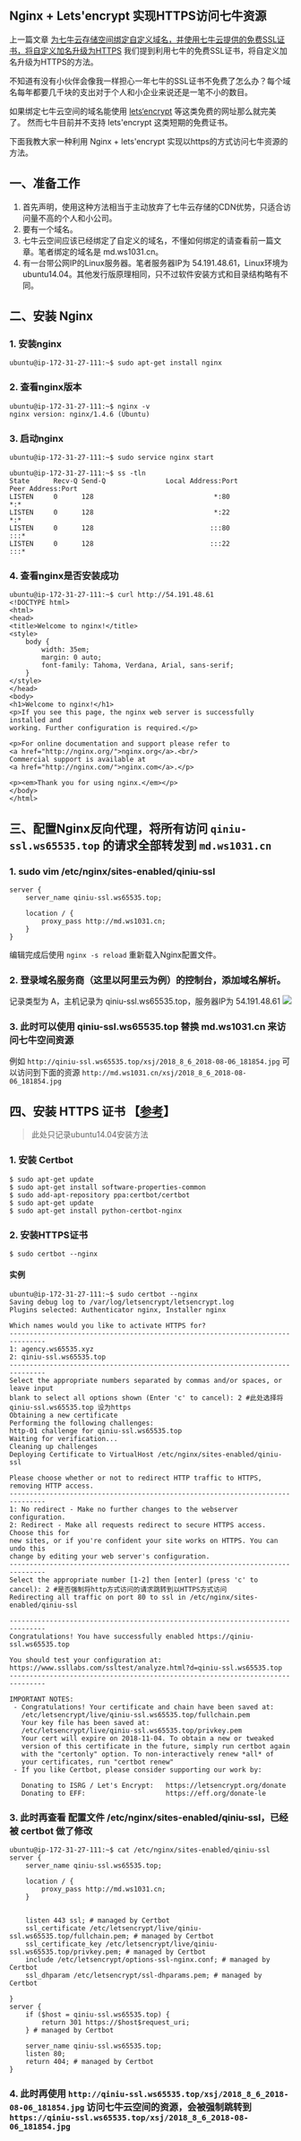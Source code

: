 Nginx + Lets'encrypt 实现HTTPS访问七牛资源
---

上一篇文章 [为七牛云存储空间绑定自定义域名，并使用七牛云提供的免费SSL证书，将自定义加名升级为HTTPS](https://segmentfault.com/a/1190000015919603) 我们提到利用七牛的免费SSL证书，将自定义加名升级为HTTPS的方法。

不知道有没有小伙伴会像我一样担心一年七牛的SSL证书不免费了怎么办？每个域名每年都要几千块的支出对于个人和小企业来说还是一笔不小的数目。

如果绑定七牛云空间的域名能使用 [lets‘encrypt](https://letsencrypt.org/) 等这类免费的网址那么就完美了。
然而七牛目前并不支持 lets'encrypt 这类短期的免费证书。

下面我教大家一种利用 Nginx + lets'encrypt 实现以https的方式访问七牛资源的方法。

## 一、准备工作

1. 首先声明，使用这种方法相当于主动放弃了七牛云存储的CDN优势，只适合访问量不高的个人和小公司。
2. 要有一个域名。
3. 七牛云空间应该已经绑定了自定义的域名，不懂如何绑定的请查看前一篇文章。笔者绑定的域名是 md.ws1031.cn。
4. 有一台带公网IP的Linux服务器。笔者服务器IP为 54.191.48.61，Linux环境为 ubuntu14.04。其他发行版原理相同，只不过软件安装方式和目录结构略有不同。

## 二、安装 Nginx
### 1. 安装nginx
```
ubuntu@ip-172-31-27-111:~$ sudo apt-get install nginx
```
### 2. 查看nginx版本
```
ubuntu@ip-172-31-27-111:~$ nginx -v
nginx version: nginx/1.4.6 (Ubuntu)
```
### 3. 启动nginx
```
ubuntu@ip-172-31-27-111:~$ sudo service nginx start

ubuntu@ip-172-31-27-111:~$ ss -tln
State      Recv-Q Send-Q               Local Address:Port                 Peer Address:Port
LISTEN     0      128                              *:80                    *:*
LISTEN     0      128                              *:22                    *:*
LISTEN     0      128                             :::80                    :::*
LISTEN     0      128                             :::22                    :::*
```

### 4. 查看nginx是否安装成功
```
ubuntu@ip-172-31-27-111:~$ curl http://54.191.48.61
<!DOCTYPE html>
<html>
<head>
<title>Welcome to nginx!</title>
<style>
    body {
        width: 35em;
        margin: 0 auto;
        font-family: Tahoma, Verdana, Arial, sans-serif;
    }
</style>
</head>
<body>
<h1>Welcome to nginx!</h1>
<p>If you see this page, the nginx web server is successfully installed and
working. Further configuration is required.</p>

<p>For online documentation and support please refer to
<a href="http://nginx.org/">nginx.org</a>.<br/>
Commercial support is available at
<a href="http://nginx.com/">nginx.com</a>.</p>

<p><em>Thank you for using nginx.</em></p>
</body>
</html>
```

## 三、配置Nginx反向代理，将所有访问 `qiniu-ssl.ws65535.top` 的请求全部转发到 `md.ws1031.cn`

### 1. **sudo vim /etc/nginx/sites-enabled/qiniu-ssl**
```
server {
    server_name qiniu-ssl.ws65535.top;

    location / {
        proxy_pass http://md.ws1031.cn;
    }
}
```
编辑完成后使用 `nginx -s reload` 重新载入Nginx配置文件。

### 2. 登录域名服务商（这里以阿里云为例）的控制台，添加域名解析。
记录类型为 A，主机记录为 qiniu-ssl.ws65535.top，服务器IP为 54.191.48.61
![](http://md.ws1031.cn/xsj/2018_8_6_2018-08-06_195839.jpg)

### 3. 此时可以使用 qiniu-ssl.ws65535.top 替换 md.ws1031.cn 来访问七牛空间资源
例如
`http://qiniu-ssl.ws65535.top/xsj/2018_8_6_2018-08-06_181854.jpg`
可以访问到下面的资源
`http://md.ws1031.cn/xsj/2018_8_6_2018-08-06_181854.jpg`

## 四、安装 HTTPS 证书 【[参考](https://certbot.eff.org/lets-encrypt/ubuntutrusty-nginx)】

> 此处只记录ubuntu14.04安装方法

### 1. 安装 Certbot
```
$ sudo apt-get update
$ sudo apt-get install software-properties-common
$ sudo add-apt-repository ppa:certbot/certbot
$ sudo apt-get update
$ sudo apt-get install python-certbot-nginx 
```
### 2. 安装HTTPS证书
```
$ sudo certbot --nginx
```

#### 实例
```
ubuntu@ip-172-31-27-111:~$ sudo certbot --nginx
Saving debug log to /var/log/letsencrypt/letsencrypt.log
Plugins selected: Authenticator nginx, Installer nginx

Which names would you like to activate HTTPS for?
-------------------------------------------------------------------------------
1: agency.ws65535.xyz
2: qiniu-ssl.ws65535.top
-------------------------------------------------------------------------------
Select the appropriate numbers separated by commas and/or spaces, or leave input
blank to select all options shown (Enter 'c' to cancel): 2 #此处选择将 qiniu-ssl.ws65535.top 设为https
Obtaining a new certificate
Performing the following challenges:
http-01 challenge for qiniu-ssl.ws65535.top
Waiting for verification...
Cleaning up challenges
Deploying Certificate to VirtualHost /etc/nginx/sites-enabled/qiniu-ssl

Please choose whether or not to redirect HTTP traffic to HTTPS, removing HTTP access.
-------------------------------------------------------------------------------
1: No redirect - Make no further changes to the webserver configuration.
2: Redirect - Make all requests redirect to secure HTTPS access. Choose this for
new sites, or if you're confident your site works on HTTPS. You can undo this
change by editing your web server's configuration.
-------------------------------------------------------------------------------
Select the appropriate number [1-2] then [enter] (press 'c' to cancel): 2 #是否强制将http方式访问的请求跳转到以HTTPS方式访问
Redirecting all traffic on port 80 to ssl in /etc/nginx/sites-enabled/qiniu-ssl

-------------------------------------------------------------------------------
Congratulations! You have successfully enabled https://qiniu-ssl.ws65535.top

You should test your configuration at:
https://www.ssllabs.com/ssltest/analyze.html?d=qiniu-ssl.ws65535.top
-------------------------------------------------------------------------------

IMPORTANT NOTES:
 - Congratulations! Your certificate and chain have been saved at:
   /etc/letsencrypt/live/qiniu-ssl.ws65535.top/fullchain.pem
   Your key file has been saved at:
   /etc/letsencrypt/live/qiniu-ssl.ws65535.top/privkey.pem
   Your cert will expire on 2018-11-04. To obtain a new or tweaked
   version of this certificate in the future, simply run certbot again
   with the "certonly" option. To non-interactively renew *all* of
   your certificates, run "certbot renew"
 - If you like Certbot, please consider supporting our work by:

   Donating to ISRG / Let's Encrypt:   https://letsencrypt.org/donate
   Donating to EFF:                    https://eff.org/donate-le

```

### 3. 此时再查看 配置文件 /etc/nginx/sites-enabled/qiniu-ssl，已经被 certbot 做了修改
```
ubuntu@ip-172-31-27-111:~$ cat /etc/nginx/sites-enabled/qiniu-ssl
server {
    server_name qiniu-ssl.ws65535.top;

    location / {
        proxy_pass http://md.ws1031.cn;
    }


    listen 443 ssl; # managed by Certbot
    ssl_certificate /etc/letsencrypt/live/qiniu-ssl.ws65535.top/fullchain.pem; # managed by Certbot
    ssl_certificate_key /etc/letsencrypt/live/qiniu-ssl.ws65535.top/privkey.pem; # managed by Certbot
    include /etc/letsencrypt/options-ssl-nginx.conf; # managed by Certbot
    ssl_dhparam /etc/letsencrypt/ssl-dhparams.pem; # managed by Certbot

}
server {
    if ($host = qiniu-ssl.ws65535.top) {
        return 301 https://$host$request_uri;
    } # managed by Certbot

    server_name qiniu-ssl.ws65535.top;
    listen 80;
    return 404; # managed by Certbot
}
```

### 4. 此时再使用 `http://qiniu-ssl.ws65535.top/xsj/2018_8_6_2018-08-06_181854.jpg` 访问七牛云空间的资源，会被强制跳转到 `https://qiniu-ssl.ws65535.top/xsj/2018_8_6_2018-08-06_181854.jpg`